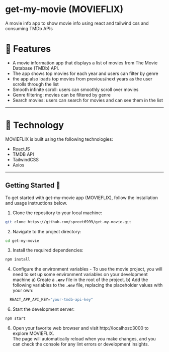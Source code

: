 # get-my-movie (MOVIEFLIX)

A movie info app to show movie info using react and tailwind css and consuming TMDb APIs

# 🍿 Features 

- A movie information app that displays a list of movies from The
Movie Database (TMDb) API. 
- The app shows top movies for each year and users can filter by
genre
- the app also loads top movies from previous/next years as the user scrolls through the
list
- Smooth infinite scroll: users can smoothly scroll over movies
- Genre filtering: movies can be filtered by genre
- Search movies: users can search for movies and can see them in the list

<hr/>

# 🍿 Technology

MOVIEFLIX is built using the following technologies:

- ReactJS
- TMDB API
- TailwindCSS
- Axios

<hr/>

## Getting Started 🚀

To get started with get-my-movie app (MOVIEFLIX), follow the installation and usage instructions below.

1. Clone the repository to your local machine:

```bash
git clone https://github.com/spreet6999/get-my-movie.git
```

2. Navigate to the project directory:

```bash
cd get-my-movie
```

3. Install the required dependencies:

```bash
npm install
```

4. Configure the environment variables - To use the movie project, you will need to set up some environment variables on your development machine
  a) Create a **`.env`** file in the root of the project.
  b) Add the following variables to the **`.env`** file, replacing the placeholder values with your own:
```jsx
  REACT_APP_API_KEY="your-tmdb-api-key"
  ```

6. Start the development server:

```bash
npm start
```

6. Open your favorite web browser and visit http://localhost:3000 to explore MOVIEFLIX.\
   The page will automatically reload when you make changes, and you can check the console for any lint errors or development insights.

<br/>
